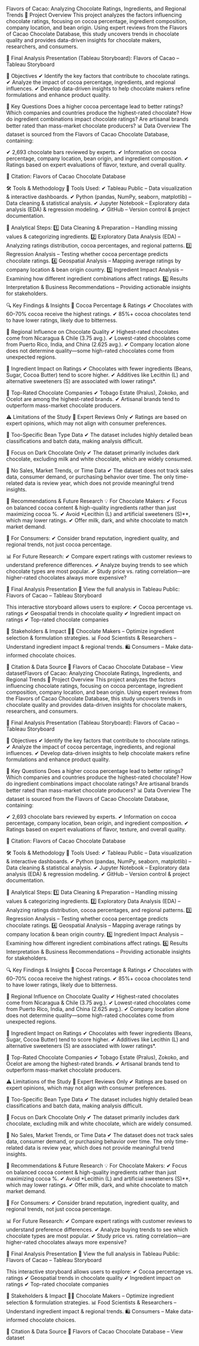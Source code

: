 Flavors of Cacao: Analyzing Chocolate Ratings, Ingredients, and Regional Trends
📌 Project Overview
This project analyzes the factors influencing chocolate ratings, focusing on cocoa percentage, ingredient composition, company location, and bean origin. Using expert reviews from the Flavors of Cacao Chocolate Database, this study uncovers trends in chocolate quality and provides data-driven insights for chocolate makers, researchers, and consumers.

🔗 Final Analysis Presentation (Tableau Storyboard):
Flavors of Cacao – Tableau Storyboard

🎯 Objectives
✔ Identify the key factors that contribute to chocolate ratings.
✔ Analyze the impact of cocoa percentage, ingredients, and regional influences.
✔ Develop data-driven insights to help chocolate makers refine formulations and enhance product quality.

🔎 Key Questions
Does a higher cocoa percentage lead to better ratings?
Which companies and countries produce the highest-rated chocolate?
How do ingredient combinations impact chocolate ratings?
Are artisanal brands better rated than mass-market chocolate producers?
📊 Data Overview
The dataset is sourced from the Flavors of Cacao Chocolate Database, containing:

✔ 2,693 chocolate bars reviewed by experts.
✔ Information on cocoa percentage, company location, bean origin, and ingredient composition.
✔ Ratings based on expert evaluations of flavor, texture, and overall quality.

🔹 Citation: Flavors of Cacao Chocolate Database

🛠️ Tools & Methodology
🔹 Tools Used:
✔ Tableau Public – Data visualization & interactive dashboards.
✔ Python (pandas, NumPy, seaborn, matplotlib) – Data cleaning & statistical analysis.
✔ Jupyter Notebook – Exploratory data analysis (EDA) & regression modeling.
✔ GitHub – Version control & project documentation.

🔹 Analytical Steps:
1️⃣ Data Cleaning & Preparation – Handling missing values & categorizing ingredients.
2️⃣ Exploratory Data Analysis (EDA) – Analyzing ratings distribution, cocoa percentages, and regional patterns.
3️⃣ Regression Analysis – Testing whether cocoa percentage predicts chocolate ratings.
4️⃣ Geospatial Analysis – Mapping average ratings by company location & bean origin country.
5️⃣ Ingredient Impact Analysis – Examining how different ingredient combinations affect ratings.
6️⃣ Results Interpretation & Business Recommendations – Providing actionable insights for stakeholders.

🔍 Key Findings & Insights
📌 Cocoa Percentage & Ratings
✔ Chocolates with 60–70% cocoa receive the highest ratings.
✔ 85%+ cocoa chocolates tend to have lower ratings, likely due to bitterness.

📌 Regional Influence on Chocolate Quality
✔ Highest-rated chocolates come from Nicaragua & Chile (3.75 avg.).
✔ Lowest-rated chocolates come from Puerto Rico, India, and China (2.625 avg.).
✔ Company location alone does not determine quality—some high-rated chocolates come from unexpected regions.

📌 Ingredient Impact on Ratings
✔ Chocolates with fewer ingredients (Beans, Sugar, Cocoa Butter) tend to score higher.
✔ Additives like Lecithin (L) and alternative sweeteners (S) are associated with lower ratings*.

📌 Top-Rated Chocolate Companies
✔ Tobago Estate (Pralus), Zokoko, and Ocelot are among the highest-rated brands.
✔ Artisanal brands tend to outperform mass-market chocolate producers.

⚠️ Limitations of the Study
🔸 Expert Reviews Only
✔ Ratings are based on expert opinions, which may not align with consumer preferences.

🔸 Too-Specific Bean Type Data
✔ The dataset includes highly detailed bean classifications and batch data, making analysis difficult.

🔸 Focus on Dark Chocolate Only
✔ The dataset primarily includes dark chocolate, excluding milk and white chocolate, which are widely consumed.

🔸 No Sales, Market Trends, or Time Data
✔ The dataset does not track sales data, consumer demand, or purchasing behavior over time. The only time-related data is review year, which does not provide meaningful trend insights.

📌 Recommendations & Future Research
💡 For Chocolate Makers:
✔ Focus on balanced cocoa content & high-quality ingredients rather than just maximizing cocoa %.
✔ Avoid *Lecithin (L) and artificial sweeteners (S)**, which may lower ratings.
✔ Offer milk, dark, and white chocolate to match market demand.

🔎 For Consumers:
✔ Consider brand reputation, ingredient quality, and regional trends, not just cocoa percentage.

📊 For Future Research:
✔ Compare expert ratings with customer reviews to understand preference differences.
✔ Analyze buying trends to see which chocolate types are most popular.
✔ Study price vs. rating correlation—are higher-rated chocolates always more expensive?

📌 Final Analysis Presentation
🔗 View the full analysis in Tableau Public:
Flavors of Cacao – Tableau Storyboard

This interactive storyboard allows users to explore:
✔ Cocoa percentage vs. ratings
✔ Geospatial trends in chocolate quality
✔ Ingredient impact on ratings
✔ Top-rated chocolate companies

👥 Stakeholders & Impact
👩‍🍳 Chocolate Makers – Optimize ingredient selection & formulation strategies.
📊 Food Scientists & Researchers – Understand ingredient impact & regional trends.
🛍️ Consumers – Make data-informed chocolate choices.

📌 Citation & Data Source
📖 Flavors of Cacao Chocolate Database – View datasetFlavors of Cacao: Analyzing Chocolate Ratings, Ingredients, and Regional Trends
📌 Project Overview
This project analyzes the factors influencing chocolate ratings, focusing on cocoa percentage, ingredient composition, company location, and bean origin. Using expert reviews from the Flavors of Cacao Chocolate Database, this study uncovers trends in chocolate quality and provides data-driven insights for chocolate makers, researchers, and consumers.

🔗 Final Analysis Presentation (Tableau Storyboard):
Flavors of Cacao – Tableau Storyboard

🎯 Objectives
✔ Identify the key factors that contribute to chocolate ratings.
✔ Analyze the impact of cocoa percentage, ingredients, and regional influences.
✔ Develop data-driven insights to help chocolate makers refine formulations and enhance product quality.

🔎 Key Questions
Does a higher cocoa percentage lead to better ratings?
Which companies and countries produce the highest-rated chocolate?
How do ingredient combinations impact chocolate ratings?
Are artisanal brands better rated than mass-market chocolate producers?
📊 Data Overview
The dataset is sourced from the Flavors of Cacao Chocolate Database, containing:

✔ 2,693 chocolate bars reviewed by experts.
✔ Information on cocoa percentage, company location, bean origin, and ingredient composition.
✔ Ratings based on expert evaluations of flavor, texture, and overall quality.

🔹 Citation: Flavors of Cacao Chocolate Database

🛠️ Tools & Methodology
🔹 Tools Used:
✔ Tableau Public – Data visualization & interactive dashboards.
✔ Python (pandas, NumPy, seaborn, matplotlib) – Data cleaning & statistical analysis.
✔ Jupyter Notebook – Exploratory data analysis (EDA) & regression modeling.
✔ GitHub – Version control & project documentation.

🔹 Analytical Steps:
1️⃣ Data Cleaning & Preparation – Handling missing values & categorizing ingredients.
2️⃣ Exploratory Data Analysis (EDA) – Analyzing ratings distribution, cocoa percentages, and regional patterns.
3️⃣ Regression Analysis – Testing whether cocoa percentage predicts chocolate ratings.
4️⃣ Geospatial Analysis – Mapping average ratings by company location & bean origin country.
5️⃣ Ingredient Impact Analysis – Examining how different ingredient combinations affect ratings.
6️⃣ Results Interpretation & Business Recommendations – Providing actionable insights for stakeholders.

🔍 Key Findings & Insights
📌 Cocoa Percentage & Ratings
✔ Chocolates with 60–70% cocoa receive the highest ratings.
✔ 85%+ cocoa chocolates tend to have lower ratings, likely due to bitterness.

📌 Regional Influence on Chocolate Quality
✔ Highest-rated chocolates come from Nicaragua & Chile (3.75 avg.).
✔ Lowest-rated chocolates come from Puerto Rico, India, and China (2.625 avg.).
✔ Company location alone does not determine quality—some high-rated chocolates come from unexpected regions.

📌 Ingredient Impact on Ratings
✔ Chocolates with fewer ingredients (Beans, Sugar, Cocoa Butter) tend to score higher.
✔ Additives like Lecithin (L) and alternative sweeteners (S) are associated with lower ratings*.

📌 Top-Rated Chocolate Companies
✔ Tobago Estate (Pralus), Zokoko, and Ocelot are among the highest-rated brands.
✔ Artisanal brands tend to outperform mass-market chocolate producers.

⚠️ Limitations of the Study
🔸 Expert Reviews Only
✔ Ratings are based on expert opinions, which may not align with consumer preferences.

🔸 Too-Specific Bean Type Data
✔ The dataset includes highly detailed bean classifications and batch data, making analysis difficult.

🔸 Focus on Dark Chocolate Only
✔ The dataset primarily includes dark chocolate, excluding milk and white chocolate, which are widely consumed.

🔸 No Sales, Market Trends, or Time Data
✔ The dataset does not track sales data, consumer demand, or purchasing behavior over time. The only time-related data is review year, which does not provide meaningful trend insights.

📌 Recommendations & Future Research
💡 For Chocolate Makers:
✔ Focus on balanced cocoa content & high-quality ingredients rather than just maximizing cocoa %.
✔ Avoid *Lecithin (L) and artificial sweeteners (S)**, which may lower ratings.
✔ Offer milk, dark, and white chocolate to match market demand.

🔎 For Consumers:
✔ Consider brand reputation, ingredient quality, and regional trends, not just cocoa percentage.

📊 For Future Research:
✔ Compare expert ratings with customer reviews to understand preference differences.
✔ Analyze buying trends to see which chocolate types are most popular.
✔ Study price vs. rating correlation—are higher-rated chocolates always more expensive?

📌 Final Analysis Presentation
🔗 View the full analysis in Tableau Public:
Flavors of Cacao – Tableau Storyboard

This interactive storyboard allows users to explore:
✔ Cocoa percentage vs. ratings
✔ Geospatial trends in chocolate quality
✔ Ingredient impact on ratings
✔ Top-rated chocolate companies

👥 Stakeholders & Impact
👩‍🍳 Chocolate Makers – Optimize ingredient selection & formulation strategies.
📊 Food Scientists & Researchers – Understand ingredient impact & regional trends.
🛍️ Consumers – Make data-informed chocolate choices.

📌 Citation & Data Source
📖 Flavors of Cacao Chocolate Database – View dataset
